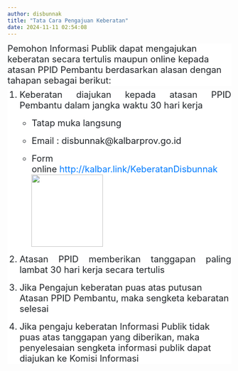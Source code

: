 ```yaml
---
author: disbunnak
title: "Tata Cara Pengajuan Keberatan"
date: 2024-11-11 02:54:08
---
```

<p class="text-justify h5" style="box-sizing: border-box; margin-top: 0px; margin-bottom: 0.5rem; line-height: 1.2; font-size: 1.25rem; color: #212529; font-family: -apple-system, BlinkMacSystemFont, 'Segoe UI', Roboto, 'Helvetica Neue', Arial, 'Noto Sans', sans-serif, 'Apple Color Emoji', 'Segoe UI Emoji', 'Segoe UI Symbol', 'Noto Color Emoji'; background-color: #ffffff; text-align: left;">Pemohon Informasi Publik dapat mengajukan keberatan secara tertulis maupun online kepada atasan PPID Pembantu berdasarkan alasan dengan tahapan sebagai berikut:</p>

<ol style="box-sizing: border-box; margin-top: 0px; margin-bottom: 1rem; color: #212529; font-family: -apple-system, BlinkMacSystemFont, 'Segoe UI', Roboto, 'Helvetica Neue', Arial, 'Noto Sans', sans-serif, 'Apple Color Emoji', 'Segoe UI Emoji', 'Segoe UI Symbol', 'Noto Color Emoji'; font-size: 16px; background-color: #ffffff;">
<li class="h5" style="box-sizing: border-box; margin-bottom: 0.5rem; line-height: 1.2; font-size: 1.25rem;">
<p class="text-justify" style="box-sizing: border-box; margin-top: 0px; margin-bottom: 1rem; text-align: justify !important;">Keberatan diajukan kepada atasan PPID Pembantu dalam jangka waktu 30 hari kerja</p>
</li>
<ul style="box-sizing: border-box; margin-top: 0px; margin-bottom: 0px;">
<li class="h5" style="box-sizing: border-box; margin-bottom: 0.5rem; line-height: 1.2; font-size: 1.25rem;">
<p class="text-justify" style="box-sizing: border-box; margin-top: 0px; margin-bottom: 1rem; text-align: justify !important;">Tatap muka langsung</p>
</li>
<li class="h5" style="box-sizing: border-box; margin-bottom: 0.5rem; line-height: 1.2; font-size: 1.25rem;">
<p class="text-justify" style="box-sizing: border-box; margin-top: 0px; margin-bottom: 1rem; text-align: justify !important;">Email : disbunnak@kalbarprov.go.id</p>
</li>
<li class="h5" style="box-sizing: border-box; margin-bottom: 0.5rem; line-height: 1.2; font-size: 1.25rem;">
<p class="text-justify" style="box-sizing: border-box; margin-top: 0px; margin-bottom: 1rem; text-align: justify !important;">Form online&nbsp;<a href="http://kalbar.link/KeberatanDisbunnak" target="_blank" style="box-sizing: border-box; color: #007bff; text-decoration-line: none; background-color: transparent;" rel="noopener">http://kalbar.link/KeberatanDisbunnak</a><br style="box-sizing: border-box;" /><img src="/images/1vpk5UGs4WlqlrCYplxv.jpg" width="161" height="163" alt="" /></p>
</li>
</ul>
<li class="h5" style="box-sizing: border-box; margin-bottom: 0.5rem; line-height: 1.2; font-size: 1.25rem;">
<p class="text-justify" style="box-sizing: border-box; margin-top: 0px; margin-bottom: 1rem; text-align: justify !important;">Atasan PPID memberikan tanggapan paling lambat 30 hari kerja secara tertulis</p>
</li>
<li class="h5" style="box-sizing: border-box; margin-bottom: 0.5rem; line-height: 1.2; font-size: 1.25rem;">
<p class="text-justify" style="box-sizing: border-box; margin-top: 0px; margin-bottom: 1rem; text-align: left;">Jika Pengajun keberatan puas atas putusan Atasan PPID Pembantu, maka sengketa kebaratan selesai</p>
</li>
<li class="h5" style="box-sizing: border-box; margin-bottom: 0.5rem; line-height: 1.2; font-size: 1.25rem;">
<p class="text-justify" style="box-sizing: border-box; margin-top: 0px; margin-bottom: 1rem; text-align: left;">Jika pengaju keberatan Informasi Publik tidak puas atas tanggapan yang diberikan, maka penyelesaian sengketa informasi publik dapat diajukan ke Komisi Informasi</p>
</li>
</ol>
